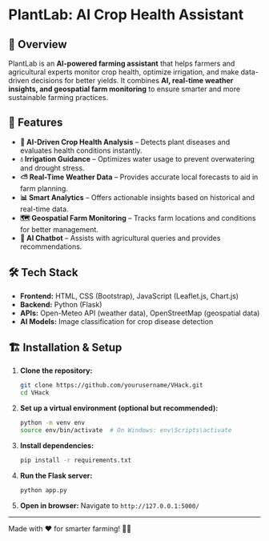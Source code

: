 # PlantLab: AI Crop Health Assistant

## 🌱 Overview
PlantLab is an **AI-powered farming assistant** that helps farmers and agricultural experts monitor crop health, optimize irrigation, and make data-driven decisions for better yields. It combines **AI, real-time weather insights, and geospatial farm monitoring** to ensure smarter and more sustainable farming practices.

## 🚀 Features
- **🌿 AI-Driven Crop Health Analysis** – Detects plant diseases and evaluates health conditions instantly.
- **💧 Irrigation Guidance** – Optimizes water usage to prevent overwatering and drought stress.
- **⛅ Real-Time Weather Data** – Provides accurate local forecasts to aid in farm planning.
- **📊 Smart Analytics** – Offers actionable insights based on historical and real-time data.
- **🗺️ Geospatial Farm Monitoring** – Tracks farm locations and conditions for better management.
- **🤖 AI Chatbot** – Assists with agricultural queries and provides recommendations.

## 🛠️ Tech Stack
- **Frontend:** HTML, CSS (Bootstrap), JavaScript (Leaflet.js, Chart.js)
- **Backend:** Python (Flask)
- **APIs:** Open-Meteo API (weather data), OpenStreetMap (geospatial data)
- **AI Models:** Image classification for crop disease detection

## 🏗️ Installation & Setup
1. **Clone the repository:**
   ```bash
   git clone https://github.com/yourusername/VHack.git
   cd VHack
   ```
2. **Set up a virtual environment (optional but recommended):**
   ```bash
   python -m venv env
   source env/bin/activate  # On Windows: env\Scripts\activate
   ```
3. **Install dependencies:**
   ```bash
   pip install -r requirements.txt
   ```
4. **Run the Flask server:**
   ```bash
   python app.py
   ```
5. **Open in browser:**
   Navigate to `http://127.0.0.1:5000/`

---
Made with ❤️ for smarter farming! 🚜🌾

